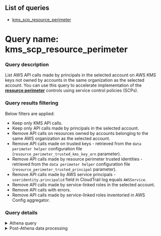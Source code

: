 <!--
# Copyright Amazon.com, Inc. or its affiliates. All Rights Reserved.
# SPDX-License-Identifier: MIT-0
-->

## List of queries
* [kms_scp_resource_perimeter](#query-name-kms_scp_resource_perimeter)

# Query name: kms_scp_resource_perimeter

### Query description

List AWS API calls made by principals in the selected account on AWS KMS keys not owned by accounts in the same organization as the selected account.
You can use this query to accelerate implementation of the [**resource perimeter**](https://aws.amazon.com/blogs/security/establishing-a-data-perimeter-on-aws-allow-only-trusted-resources-from-my-organization/) controls using service control policies (SCPs).
    
### Query results filtering

Below filters are applied:
- Keep only KMS API calls.
- Keep only API calls made by principals in the selected account.
- Remove API calls on resources owned by accounts belonging to the same AWS organization as the selected account.
- Remove API calls made on trusted keys - retrieved from the `data perimeter helper` configuration file (`resource_perimeter_trusted_kms_key_arn` parameter).
- Remove API calls made by resource perimeter trusted identities - retrieved from the `data perimeter helper` configuration file (`resource_perimeter_trusted_principal` parameter).
- Remove API calls made by AWS service principals - `useridentity.principalid` field in CloudTrail log equals `AWSService`.
- Remove API calls made by service-linked roles in the selected account.
- Remove API calls with errors.
- Remove API calls made by service-linked roles inventoried in AWS Config aggregator.


### Query details

<details>
<summary>Athena query</summary>

```sql
SELECT
    useridentity.sessioncontext.sessionissuer.arn as principal_arn,
    useridentity.type as principal_type,
    useridentity.accountid as principal_accountid,
    useridentity.principalid,
    eventname,
    unnested_resources.accountid as key_accountid,
    unnested_resources.arn as key_arn,
    count(*) as nb_reqs
FROM "__ATHENA_TABLE_NAME_PLACEHOLDER__"
LEFT JOIN UNNEST(
    resources
) u(unnested_resources) ON TRUE
WHERE
    p_account = '{account_id}'
    AND p_date {helper.get_athena_date_partition()}
    AND eventsource = 'kms.amazonaws.com'
    -- Keep only API calls made by principals in the selected account
    {keep_selected_account_principal}
    -- Remove API calls on resources owned by accounts belonging to the same AWS organization as the selected account.
    AND unnested_resources.accountid NOT IN ({list_all_account_id})
    -- Remove API calls made on trusted keys - retrieved from the `data perimeter helper` configuration file (`resource_perimeter_trusted_kms_key_arn` parameter).
    {resource_perimeter_trusted_kms_key_arn}
    -- Remove API calls made by resource perimeter trusted identities - retrieved from the `data perimeter helper` configuration file (`resource_perimeter_trusted_principal` parameter).
    {resource_perimeter_trusted_principal_arn}
    {resource_perimeter_trusted_principal_id}
    -- Remove API calls made by AWS service principals - `useridentity.principalid` field in CloudTrail log equals `AWSService`.
    AND useridentity.principalid != 'AWSService'
    -- Remove API calls made by service-linked roles in the selected account
    AND COALESCE(NOT regexp_like(useridentity.sessioncontext.sessionissuer.arn, '(:role/aws-service-role/)'), True)
    -- Remove API calls with errors
    AND errorcode IS NULL
GROUP BY
    useridentity.sessioncontext.sessionissuer.arn,
    useridentity.type,
    useridentity.accountid,
    useridentity.principalid,
    eventname,
    unnested_resources.accountid,
    unnested_resources.arn
```
</details>

<details>
<summary>Post-Athena data processing</summary>

- Following columns are injected to ease analysis: `isAssumableBy`, `isServiceRole`.
- Remove API calls made by service-linked roles inventoried in AWS Config aggregator.
</details>



